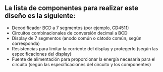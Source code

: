 ## La lista de componentes para realizar este diseño es la siguiente:

* Decodificador BCD a 7 segmentos (por ejemplo, CD4511)
* Circuitos combinacionales de conversión decimal a BCD
* Display de 7 segmentos (anodo común o cátodo común, según corresponda)
* Resistencias para limitar la corriente del display y protegerlo (según las especificaciones del display)
* Fuente de alimentación para proporcionar la energía necesaria para el circuito (según las especificaciones del circuito y los componentes)